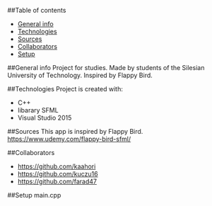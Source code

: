 ##Table of contents
* [General info](#general-info)
* [Technologies](#technologies)
* [Sources](#sources)
* [Collaborators](#collaborators)
* [Setup](#setup)

##General info
Project for studies.
Made by students of the Silesian University of Technology.
Inspired by Flappy Bird.

##Technologies
Project is created with:
* C++
* libarary SFML
* Visual Studio 2015

##Sources
This app is inspired by Flappy Bird.
https://www.udemy.com/flappy-bird-sfml/

##Collaborators
* https://github.com/kaahori
* https://github.com/kuczu16
* https://github.com/farad47

##Setup
main.cpp
